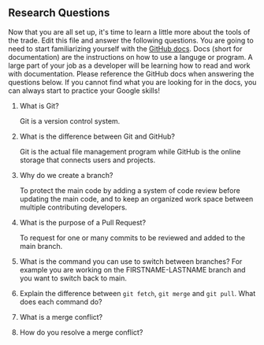## Research Questions 

Now that you are all set up, it's time to learn a little more about the tools of the trade. Edit this file and answer the following questions. You are going to need to start familiarizing yourself with the [GitHub docs](https://docs.github.com/en). Docs (short for documentation) are the instructions on how to use a languge or program. A large part of your job as a developer will be learning how to read and work with documentation. Please reference the GitHub docs when answering the questions below. If you cannot find what you are looking for in the docs, you can always start to practice your Google skills!

1. What is Git?

	Git is a version control system.

2. What is the difference between Git and GitHub?

	Git is the actual file management program while GitHub is the online storage that connects users and projects.

3. Why do we create a branch?

	To protect the main code by adding a system of code review before updating the main code, and to keep an organized work space between multiple contributing developers.

4. What is the purpose of a Pull Request?

	To request for one or many commits to be reviewed and added to the main branch. 

5. What is the command you can use to switch between branches? For example you are working on the FIRSTNAME-LASTNAME branch and you want to switch back to main.

	

6. Explain the difference between `git fetch`, `git merge` and `git pull`. What does each command do?



7. What is a merge conflict?



8. How do you resolve a merge conflict?
